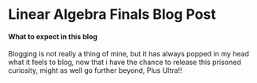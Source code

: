 <h1> Linear Algebra Finals Blog Post </h1>

<h4> What to expect in this blog</h4> 

Blogging is not really a thing of mine, but it has always popped in my head what it feels to blog, 
now that i have the chance to release this prisoned curiosity, might as well go further beyond, Plus Ultra!!
